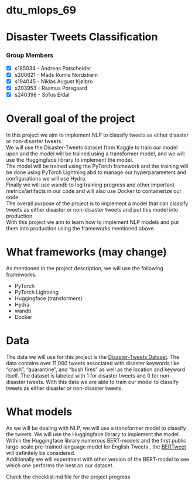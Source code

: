 # dtu_mlops_69
# Disaster Tweets Classification

### Group Members
- [x] s185034 - Andreas Patscheider 
- [x] s200621 - Mads Rumle Nordstrøm
- [x] s194045 - Niklas August Kjølbro
- [x] s203953 - Rasmus Porsgaard
- [x] s240398 - Sofus Erdal

# Overall goal of the project
In this project we aim to implement NLP to classify tweets as either disaster or non-disaster tweets. <br>
We will use the Disaster-Tweets dataset from Kaggle to train our model upon and the model will be trained using a transformer model, and we will use the Huggingface library to implement the model. <br>
The model will be trained using the PyTorch framework and the training will be done using PyTorch Lightning abd to manage our hyperparameters and configurations we will use Hydra. <br>
Finally we will use wandb to log training progress and other important metrics/artifacts in our code and  will also use Docker to containerize our code. <br>
The overall purpose of the project is to implement a model that can classify tweets as either disaster or non-disaster tweets and put this model into production. <br>
With this project we aim to learn how to implement NLP models and put them into production using the frameworks mentioned above. <br>

# What frameworks (may change)
As mentioned in the project description, we will use the following frameworks:
- PyTorch
- PyTorch Lightning
- Huggingface (transformers)
- Hydra
- wandb
- Docker

# Data
The data we will use for this project is the [Disaster-Tweets Dataset](https://www.kaggle.com/datasets/vstepanenko/disaster-tweets).
The data <italic> contains over 11,000 tweets associated with disaster keywords like “crash”, “quarantine”, and “bush fires” as well as the location and keyword itself. </italic> The dataset is labeled with 1 for disaster tweets and 0 for non-disaster tweets.
With this data we are able to train our model to classify tweets as either disaster or non-disaster tweets. 


# What models 
As we will be dealing with NLP, we will use a transformer model to classify the tweets. We will use the Huggingface library to implement the model. <br>
Within the Huggingface library numerous BERT-models and <italic> the first public large-scale pre-trained language model for English Tweets </italic>, the [BERTweet](https://huggingface.co/docs/transformers/model_doc/bertweet) will definitely be considered. <br>
Additionally we will experiment with other version of the BERT-model to see which one performs the best on our dataset. <br>


Check the checklist.md file for the project progress
